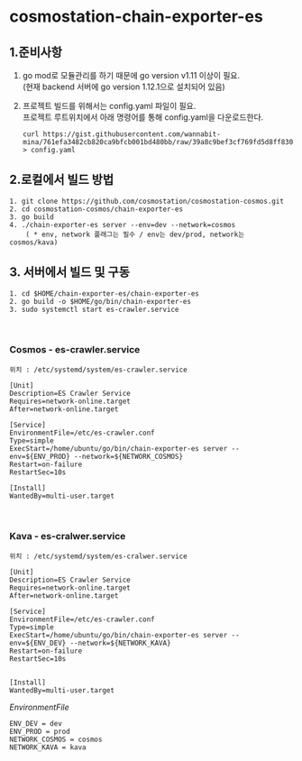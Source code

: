 # cosmostation-chain-exporter-es

## 1.준비사항

1. go mod로 모듈관리를 하기 때문에 go version v1.11 이상이 필요. <br/>
   (현재 backend 서버에 go version 1.12.1으로 설치되어 있음)

2. 프로젝트 빌드를 위해서는 config.yaml 파일이 필요. <br/>
   프로젝트 루트위치에서 아래 명령어를 통해 config.yaml을 다운로드한다. <br/>
   ```
   curl https://gist.githubusercontent.com/wannabit-mina/761efa3482cb820ca9bfcb001bd480bb/raw/39a8c9bef3cf769fd5d8ff8305c22bd6976d4b20/config.yaml > config.yaml
   ```

## 2.로컬에서 빌드 방법

```
1. git clone https://github.com/cosmostation/cosmostation-cosmos.git
2. cd cosmostation-cosmos/chain-exporter-es
3. go build
4. ./chain-exporter-es server --env=dev --network=cosmos
    ( * env, network 플래그는 필수 / env는 dev/prod, network는 cosmos/kava)
```

## 3. 서버에서 빌드 및 구동

```
1. cd $HOME/chain-exporter-es/chain-exporter-es
2. go build -o $HOME/go/bin/chain-exporter-es
3. sudo systemctl start es-crawler.service
```

<br/>

### Cosmos - es-crawler.service

`위치 : /etc/systemd/system/es-crawler.service`

```
[Unit]
Description=ES Crawler Service
Requires=network-online.target
After=network-online.target

[Service]
EnvironmentFile=/etc/es-crawler.conf
Type=simple
ExecStart=/home/ubuntu/go/bin/chain-exporter-es server --env=${ENV_PROD} --network=${NETWORK_COSMOS}
Restart=on-failure
RestartSec=10s

[Install]
WantedBy=multi-user.target
```

<br/>

### Kava - es-cralwer.service

`위치 : /etc/systemd/system/es-cralwer.service`

```
[Unit]
Description=ES Crawler Service
Requires=network-online.target
After=network-online.target

[Service]
EnvironmentFile=/etc/es-crawler.conf
Type=simple
ExecStart=/home/ubuntu/go/bin/chain-exporter-es server --env=${ENV_DEV} --network=${NETWORK_KAVA}
Restart=on-failure
RestartSec=10s


[Install]
WantedBy=multi-user.target
```

_EnvironmentFile_

```
ENV_DEV = dev
ENV_PROD = prod
NETWORK_COSMOS = cosmos
NETWORK_KAVA = kava
```
